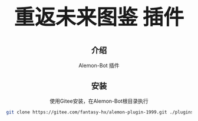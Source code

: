 # <div align="center"><h1 align="center">重返未来图鉴 插件</h1></div>
## <div align="center">介绍</div>

<div align="center">Alemon-Bot 插件</div>

## <div align="center">安装</div>

<div align="center">使用Gitee安装，在Alemon-Bot根目录执行</div>

```sh
git clone https://gitee.com/fantasy-hx/alemon-plugin-1999.git ./plugins/alemon-plugin-1999
```

